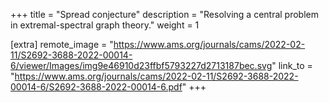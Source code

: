 +++
title = "Spread conjecture"
description = "Resolving a central problem in extremal-spectral graph theory."
weight = 1

[extra]
remote_image = "https://www.ams.org/journals/cams/2022-02-11/S2692-3688-2022-00014-6/viewer/Images/img9e46910d23ffbf5793227d2713187bec.svg"
link_to = "https://www.ams.org/journals/cams/2022-02-11/S2692-3688-2022-00014-6/S2692-3688-2022-00014-6.pdf"
+++
